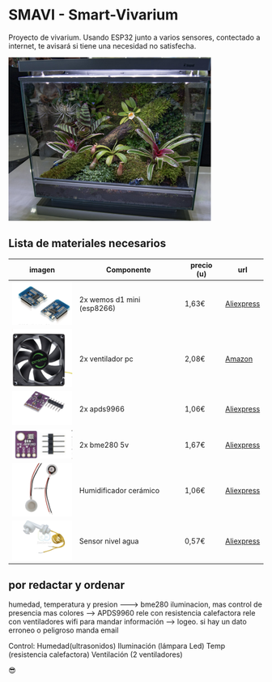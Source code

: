 # SMAVI - Smart-Vivarium
Proyecto de vivarium. Usando  ESP32 junto a varios sensores, contectado a internet, te avisará si tiene una necesidad no satisfecha. 

<!-- ![Vivarium](./images/components/vivarium.png) -->
<img src="./images/components/vivarium.png" width="400"> 

<!-- <img src="./images/components/vivarium.png" width="100"> -->


<!-- ## Qué es
*This text will be italic*

> We're living the future so -->


## Lista de materiales necesarios

<!-- - 2 wemos d1 mini (esp8266) -->

imagen | Componente |  precio (u) | url
------- |------------- |------- | --------
<img src="./images/components/wemos-d1-mini.png" width="120"> | 2x wemos d1 mini (esp8266) |  1,63€  | [Aliexpress](https://es.aliexpress.com/item/32958591238.html?spm=a2g0s.9042311.0.0.274263c01DRJqH)
<img src="./images/components/ventilador-pc.png" width="120"> | 2x ventilador pc |  2,08€  | [Amazon](https://es.aliexpress.com/item/32958591238.html?spm=a2g0s.9042311.0.0.274263c01DRJqH)
<img src="./images/components/apds9960.png" width="120"> | 2x apds9966 |  1,06€  | [Aliexpress](https://es.aliexpress.com/item/4000051599173.html?spm=a2g0s.9042311.0.0.274263c0AyfmKo)
<img src="./images/components/bme280.png" width="120" alt="sensor humedad, temperatura, presión y altura"> | 2x bme280 5v |  1,67€  | [Aliexpress](https://es.aliexpress.com/item/32849462236.html?spm=a2g0s.9042311.0.0.274263c06IUh9i)
<img src="./images/components/humidificador-ceramico.png" width="120"> | Humidificador cerámico |  1,06€  | [Aliexpress](https://es.aliexpress.com/item/32794456369.html?spm=a2g0o.cart.0.0.50a33c00O1UMvs&mp=1)
<img src="./images/components/sensor-nivel-agua.png" width="120"> | Sensor nivel agua |  0,57€  | [Aliexpress](https://es.aliexpress.com/item/33053325398.html?spm=a2g0s.9042311.0.0.5d6f63c0tx0q9Q)




<!-- 1. Item 1
1. Item 2
1. Item 3
   1. Item 3a
   1. Item 3b -->
   
<!-- ## Aún pendiente (cosas que faltan):
- [x] @mentions, #refs, [links](), **formatting**, and <del>tags</del> supported
- [x] list syntax required (any unordered or ordered list supported)
- [x] this is a complete item
- [ ] this is an incomplete item -->




<!-- ## Esquema circuito



## Código y curiosidades 

```javascript
function fancyAlert(arg) {
  if(arg) {
    $.facebox({div:'#foo'})
  }
}
``` -->


## por redactar y ordenar
humedad, temperatura y presion ---> bme280
iluminacion, mas control de presencia mas colores --> APDS9960
rele con resistencia calefactora
rele con ventiladores
wifi para mandar información --> logeo.
si hay un dato erroneo o peligroso manda email


Control:
Humedad(ultrasonidos)
Iluminación (lámpara Led)
Temp (resistencia calefactora)
Ventilación (2 ventiladores)



:sunglasses:
